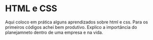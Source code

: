 #  HTML e CSS
 Aqui coloco em prática alguns aprendizados sobre html e css. Para os primeiros códigos achei bem produtivo. Explico a importância do planejamneto dentro de uma empresa e na vida. 

